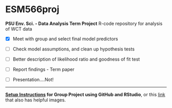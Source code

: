 # ESM566proj

**PSU Env. Sci. - Data Analysis Term Project**
R-code repository for analysis of WCT data
 

- [x] Meet with group and select final model predictors
- [ ] Check model assumptions, and clean up hypothesis tests
- [ ] Better description of likelihood ratio and goodness of fit test

- [ ] Report findings - Term paper
- [ ] Presentation....Not!

----------

**[Setup Instructions](https://github.com/PSU-Env/GitHub-for-RStudio) for Group Project using GitHub and RStudio**, or this [link](https://github.com/PSU-Env/GitHub-for-RStudio) that also has helpful images. 
